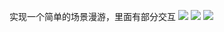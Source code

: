 实现一个简单的场景漫游，里面有部分交互
![](https://github.com/w-g-b/Roam/blob/master/png/%E5%BE%AE%E4%BF%A1%E6%88%AA%E5%9B%BE_20190406143819.png)
![](https://github.com/w-g-b/Roam/blob/master/png/%E5%BE%AE%E4%BF%A1%E6%88%AA%E5%9B%BE_20190406143912.png)
![](https://github.com/w-g-b/Roam/blob/master/png/%E5%BE%AE%E4%BF%A1%E6%88%AA%E5%9B%BE_20190406143937.png)
